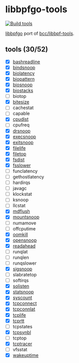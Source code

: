 # libbpfgo-tools

[![Build tools](https://github.com/mozillazg/libbpfgo-tools/actions/workflows/build.yml/badge.svg?branch=master)](https://github.com/mozillazg/libbpfgo-tools/actions/workflows/build.yml)

[libbpfgo](https://github.com/aquasecurity/libbpfgo) port of [bcc/libbpf-tools](https://github.com/iovisor/bcc/tree/master/libbpf-tools).


## tools (30/52)

* [x] [bashreadline](./tools/bashreadline)
* [x] [bindsnoop](./tools/bindsnoop)
* [x] [biolatency](./tools/biolatency)
* [x] [biopattern](./tools/biopattern)
* [x] [biosnoop](./tools/biosnoop)
* [x] [biostacks](./tools/biostacks)
* [ ] biotop
* [x] [bitesize](./tools/bitesize)
* [ ] cachestat
* [ ] capable
* [x] [cpudist](./tools/cpudist)
* [ ] cpufreq
* [x] [drsnoop](./tools/drsnoop)
* [x] [execsnoop](./tools/execsnoop)
* [x] [exitsnoop](./tools/exitsnoop)
* [x] [filelife](./tools/filelife)
* [x] [filetop](./tools/filetop)
* [x] [fsdist](./tools/fsdist)
* [x] [fsslower](./tools/fsslower)
* [ ] funclatency
* [ ] gethostlatency
* [ ] hardirqs
* [ ] javagc
* [ ] klockstat
* [ ] ksnoop
* [ ] llcstat
* [x] [mdflush](./tools/mdflush)
* [x] [mountsnoop](./tools/mountsnoop)
* [ ] numamove
* [ ] offcputime
* [x] [oomkill](./tools/oomkill)
* [x] [opensnoop](./tools/opensnoop)
* [x] [readahead](./tools/readahead)
* [ ] runqlat
* [ ] runqlen
* [ ] runqslower
* [x] [sigsnoop](./tools/sigsnoop)
* [ ] slabratetop
* [ ] softirqs
* [x] [solisten](./tools/solisten)
* [x] [statsnoop](./tools/statsnoop)
* [x] [syscount](./tools/syscount)
* [x] [tcpconnect](./tools/tcpconnect)
* [x] [tcpconnlat](./tools/tcpconnlat)
* [x] [tcplife](./tools/tcplife)
* [x] [tcprtt](./tools/tcprtt)
* [ ] tcpstates
* [x] [tcpsynbl](./tools/tcpsynbl)
* [ ] tcptop
* [x] [tcptracer](./tools/tcptracer)
* [ ] vfsstat
* [x] [wakeuptime](./tools/wakeuptime)
